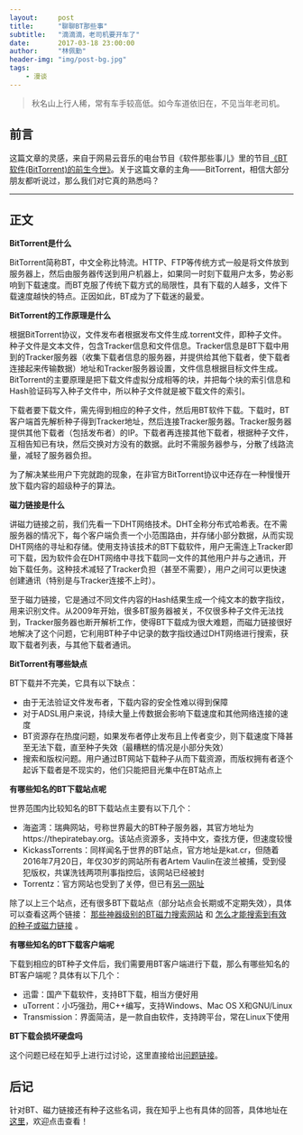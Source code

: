 ```yaml
---
layout:     post
title:      "聊聊BT那些事"
subtitle:   "滴滴滴，老司机要开车了"
date:       2017-03-18 23:00:00
author:     "林佩勤"
header-img: "img/post-bg.jpg"
tags:
    - 漫谈
---
```


> 秋名山上行人稀，常有车手较高低。如今车道依旧在，不见当年老司机。


## 前言

这篇文章的灵感，来自于网易云音乐的电台节目《软件那些事儿》里的节目[《BT软件(BitTorrent)的前生今世》](http://music.163.com/#/program?id=788827962)。关于这篇文章的主角——BitTorrent，相信大部分朋友都听说过，那么我们对它真的熟悉吗？

---

## 正文

**BitTorrent是什么**

BitTorrent简称BT，中文全称比特流。HTTP、FTP等传统方式一般是将文件放到服务器上，然后由服务器传送到用户机器上，如果同一时刻下载用户太多，势必影响到下载速度。而BT克服了传统下载方式的局限性，具有下载的人越多，文件下载速度越快的特点。正因如此，BT成为了下载迷的最爱。

**BitTorrent的工作原理是什么**

根据BitTorrent协议，文件发布者根据发布文件生成.torrent文件，即种子文件。种子文件是文本文件，包含Tracker信息和文件信息。Tracker信息是BT下载中用到的Tracker服务器（收集下载者信息的服务器，并提供给其他下载者，使下载者连接起来传输数据）地址和Tracker服务器设置，文件信息根据目标文件生成。BitTorrent的主要原理是把下载文件虚拟分成相等的块，并把每个块的索引信息和Hash验证码写入种子文件中，所以种子文件就是被下载文件的索引。

下载者要下载文件，需先得到相应的种子文件，然后用BT软件下载。下载时，BT客户端首先解析种子得到Tracker地址，然后连接Tracker服务器。Tracker服务器提供其他下载者（包括发布者）的IP。下载者再连接其他下载者，根据种子文件，互相告知已有块，然后交换对方没有的数据。此时不需服务器参与，分散了线路流量，减轻了服务器负担。

为了解决某些用户下完就跑的现象，在非官方BitTorrent协议中还存在一种慢慢开放下载内容的超级种子的算法。

**磁力链接是什么**

讲磁力链接之前，我们先看一下DHT网络技术。DHT全称分布式哈希表。在不需服务器的情况下，每个客户端负责一个小范围路由，并存储小部分数据，从而实现DHT网络的寻址和存储。使用支持该技术的BT下载软件，用户无需连上Tracker即可下载，因为软件会在DHT网络中寻找下载同一文件的其他用户并与之通讯，开始下载任务。这种技术减轻了Tracker负担（甚至不需要），用户之间可以更快速创建通讯（特别是与Tracker连接不上时）。

至于磁力链接，它是通过不同文件内容的Hash结果生成一个纯文本的数字指纹，用来识别文件。从2009年开始，很多BT服务器被关，不仅很多种子文件无法找到，Tracker服务器也断开解析工作，使得BT下载成为很大难题，而磁力链接很好地解决了这个问题，它利用BT种子中记录的数字指纹通过DHT网络进行搜索，获取下载者列表，与其他下载者通讯。

**BitTorrent有哪些缺点**

BT下载并不完美，它具有以下缺点：

- 由于无法验证文件发布者，下载内容的安全性难以得到保障
- 对于ADSL用户来说，持续大量上传数据会影响下载速度和其他网络连接的速度
- BT资源存在热度问题，如果发布者停止发布且上传者变少，则下载速度下降甚至无法下载，直至种子失效（最糟糕的情况是小部分失效）
- 搜索和版权问题。用户通过BT网站下载种子从而下载资源，而版权拥有者逐个起诉下载者是不现实的，他们只能把目光集中在BT站点上


**有哪些知名的BT下载站点呢**

世界范围内比较知名的BT下载站点主要有以下几个：

- 海盗湾：瑞典网站，号称世界最大的BT种子服务器，其官方地址为https://thepiratebay.org。该站点资源多，支持中文，查找方便，但速度较慢
- KickassTorrents：同样闻名于世界的BT站点，官方地址是kat.cr，但随着2016年7月20日，年仅30岁的网站所有者Artem Vaulin在波兰被捕，受到侵犯版权，共谋洗钱两项刑事指控后，该网站已经被封
- Torrentz：官方网站也受到了关停，但已有[另一网址](https://torrentz2.eu/)

除了以上三个站点，还有很多BT下载站点（部分站点会长期或不定期失效），具体可以查看这两个链接： [那些神器级别的BT磁力搜索网站](http://askrain.lofter.com/post/47dc29_2487136) 和 [怎么才能搜索到有效的种子或磁力链接](https://www.zhihu.com/question/29682242) 。

**有哪些知名的BT下载客户端呢**

下载到相应的BT种子文件后，我们需要用BT客户端进行下载，那么有哪些知名的BT客户端呢？具体有以下几个：

- 迅雷：国产下载软件，支持BT下载，相当方便好用
- uTorrent：小巧强劲，用C++编写，支持Windows、Mac OS X和GNU/Linux
- Transmission：界面简洁，是一款自由软件，支持跨平台，常在Linux下使用

**BT下载会损坏硬盘吗**

这个问题已经在知乎上进行过讨论，这里直接给出[问题链接](https://www.zhihu.com/question/20129670)。

## 后记

针对BT、磁力链接还有种子这些名词，我在知乎上也有具体的回答，具体地址在[这里](https://www.zhihu.com/question/36151980/answer/152343611)，欢迎点击查看！



